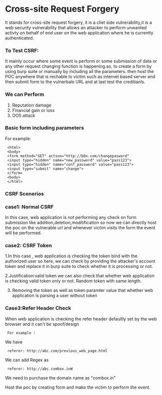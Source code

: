 Cross-site Request Forgery
============
It stands for cross-site request forgery,
     it is a cliet side vulnerability,it is a web security vulnerability that allows an attacker
     to perform unwanted activty on behalf of end user on the web application where he is currently 
     authenticated.
     
  <h3>To Test CSRF:</h3>
     It mainly occur where some event is perform or some submission of data or any other request changing 
     function is happening.so, to create a form by using burp suite or manually by including all the parameters.
     then host the POC anywhere that is rechable to victim such as internet based server and then submit form to 
     the vulnerbale URL and at last test the creditianls.
     
<h3>We can Perform </h3>

1. Reputation damage
2. Financial gain or loss
3. DOS attack
            
  <h3>Basic form including parameters</h3>
     For example:
     
     <html>
     <body>
     <form method="GET" action="http://b0x.com/changepasword"
     <input type="hidden" name="new_password" value="pass123">
     <input type="hidden" name="conf_password" value="pass123">
     <input type="submit" name="change">
     </form>
     <body>
     </html>
     
     
   <h3>CSRF Scenerios</h3>
     
   <h3>case1: Normal CSRF</h3>
     In this case, web application is not performing any check on form submission like addition,deletion,moditification so now we can directly host the poc on the vulnerable url and whenever victim visits the form the event will be performed.
     
   <h3>case2: CSRF Token</h3>
     
  1.In this case , web application is checking the token bind with the authorized user
     so here, we can check by providing the attacker's account token and replace it in burp suite to check whether it is processing or not.
     
   2.Justification:valid token
     we can also check that whether web application is checking valid token only or not. Random token with same length.
     
  3. 
     Removing the token as well as token paramter value that whether web application is parsing a user without token 
     
     
 <h3>Case3:Refer Header Check</h3>
     When web application is checking the refer header
      defaultly set by the web browser and it
      can't be spoof/design
      
     For example :
     
  We have 
  
     referer: http://abc.com/previous_web_page.html
   We can add Regex as 
   
     referer: http://abc.combox.inW
                  
   We need to purchase the domain name as "combox.in"
   
   Host the poc by creating form and make the victim to perform the event.
              
      
  
